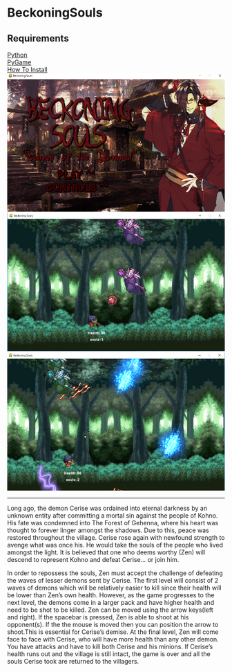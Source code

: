 # BeckoningSouls

<h2>Requirements</h2>
<a href="https://www.python.org/downloads/">Python</a><br>
<a href="https://www.lfd.uci.edu/~gohlke/pythonlibs/#pygame">PyGame</a><br>
<a href="https://www.youtube.com/watch?v=_GikMdhAhv0&t=58s">How To Install</a><br>

<img src="https://github.com/biswasprianka/BeckoningSouls/blob/master/TitleSceeneen.png">
<img src="https://github.com/biswasprianka/BeckoningSouls/blob/master/level22.png">
<img src="https://github.com/biswasprianka/BeckoningSouls/blob/master/level33.png">

<hr>
<p>
Long ago, the demon Cerise was ordained into eternal darkness by an unknown entity after committing a mortal sin against the people of Kohno. His fate was condemned into The Forest of Gehenna, where his heart was thought to forever linger amongst the shadows. Due to this, peace was restored throughout the village.  Cerise rose again with newfound strength to avenge what was once his. He would take the souls of the people who lived amongst the light. It is believed that one who deems worthy (Zen) will descend to represent Kohno and defeat Cerise… or join him.

</p>
<p>
In order to repossess the souls, Zen must accept the challenge of defeating the waves of lesser demons sent by Cerise. The first level will consist of 2 waves of demons which will be relatively easier to kill since their health will be lower than Zen’s own health. However, as the game progresses to the next level, the demons come in a larger pack and have higher health and need to be shot to be killed. Zen can be moved using the arrow keys(left and right). If the spacebar is pressed, Zen is able to shoot at his opponent(s). If the the mouse is moved then you can position the arrow to shoot.This is essential for Cerise’s demise. At the final level, Zen will come face to face with Cerise, who will have more health than any other demon. You have attacks and have to kill both Cerise and his minions. If Cerise’s health runs out and the village is still intact, the game is over and all the souls Cerise took are returned to the villagers. 
</p>
